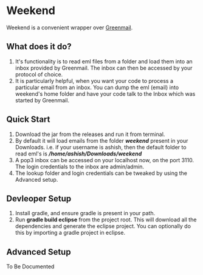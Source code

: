 # Weekend
Weekend is a convenient wrapper over [Greenmail](https://github.com/greenmail-mail-test/greenmail). 

## What does it do?
1. It's functionality is to read eml files from a folder and load them into an inbox provided by Greenmail. The inbox can then be accessed by your protocol of choice.
2. It is particularly helpful, when you want your code to process a particular email from an inbox. You can dump the eml (email) into weekend's home folder and have your code talk to the Inbox which was started by Greenmail.

## Quick Start
1. Download the jar from the releases and run it from terminal.
2. By default it will load emails from the folder ***weekend*** present in your Downloads. i.e. if your username is ashish, then the default folder to read eml's is ***/home/ashish/Downloads/weekend***
3. A pop3 inbox can be accessed on your localhost now, on the port 3110. The login credentials to the inbox are admin/admin.
4. The lookup folder and login credentials can be tweaked by using the Advanced setup.

## Devleoper Setup
1. Install gradle, and ensure gradle is present in your path.
2. Run **gradle build eclipse** from the project root. This will download all the dependencies and generate the eclipse project. You can optionally do this by importing a gradle project in eclipse.

## Advanced Setup
To Be Documented

